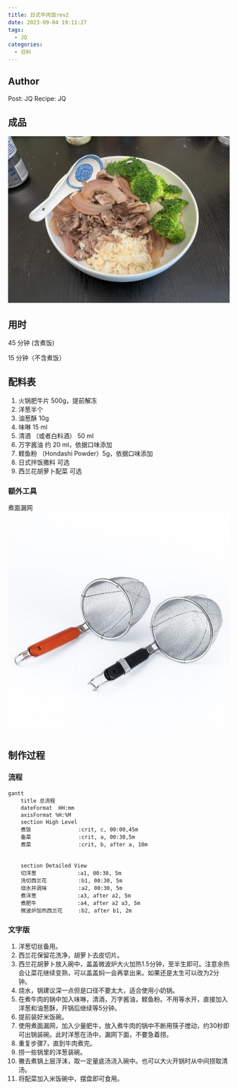 ```yaml
---
title: 日式牛肉饭rev2
date: 2023-09-04 19:11:27
tags:
  - JQ
categories:
  - 日料
---
```

## Author

Post: JQ
Recipe: JQ

## 成品

![日式牛肉饭rev2](../images/%E6%97%A5%E5%BC%8F%E7%89%9B%E8%82%89%E9%A5%ADrev2/46E4C79B-BEA8-4B61-B825-69B1B2408B15_1_105_c.jpeg)

## 用时

45 分钟 (含煮饭)

15 分钟（不含煮饭）

## 配料表

1. 火锅肥牛片 500g，提前解冻
2. 洋葱半个
3. 油葱酥 10g
4. 味啉 15 ml
5. 清酒 （或者白料酒） 50 ml
6. 万字酱油 约 20 ml，依据口味添加
7. 鲣鱼粉 （Hondashi Powder）5g，依据口味添加
8. 日式拌饭撒料 可选
9. 西兰花胡萝卜配菜 可选

### 额外工具

煮面漏网
![煮面漏网](../images/%E6%97%A5%E5%BC%8F%E7%89%9B%E8%82%89%E9%A5%AD/6e6776e7c12f189e2cbd979b9bdb2426.jpg)

## 制作过程

### 流程

```mermaid
gantt
    title 总流程
    dateFormat  HH:mm
    axisFormat %H:%M
    section High Level
    煮饭               :crit, c, 00:00,45m
    备菜               :crit, a, 00:30,5m
    煮菜               :crit, b, after a, 10m
  

    section Detailed View
    切洋葱             :a1, 00:30, 5m
    洗切西兰花          :b1, 00:30, 5m
    烧水并调味          :a2, 00:30, 5m
    煮洋葱             :a3, after a2, 5m
    煮肥牛             :a4, after a2 a3, 5m
    微波炉加热西兰花     :b2, after b1, 2m

```

### 文字版

1. 洋葱切丝备用。
2. 西兰花保留花洗净，胡萝卜去皮切片。
3. 西兰花胡萝卜放入碗中，盖盖微波炉大火加热1.5分钟，至半生即可。注意余热会让菜花继续变熟，可以盖盖焖一会再拿出来。如果还是太生可以改为2分钟。
4. 烧水，锅建议深一点但是口径不要太大，适合使用小奶锅。
5. 在煮牛肉的锅中加入味啉，清酒，万字酱油，鲣鱼粉。不用等水开，直接加入洋葱和油葱酥，开锅后继续等5分钟。
6. 提前装好米饭碗。
7. 使用煮面漏网，加入少量肥牛，放入煮牛肉的锅中不断用筷子搅动，约30秒即可出锅装碗。此时洋葱在汤中，漏网下面，不要急着捞。
8. 重复步骤7，直到牛肉煮完。
9. 捞一些锅里的洋葱装碗。
10. 撇去煮锅上层浮沫，取一定量底汤浇入碗中。也可以大火开锅时从中间捞取清汤。
11. 将配菜加入米饭碗中，摆盘即可食用。
